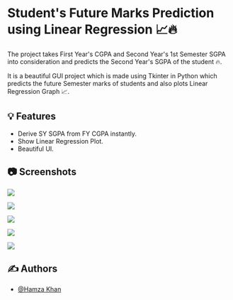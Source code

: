 
# Student's Future Marks Prediction using Linear Regression 📈🔥

The project takes First Year's CGPA and Second Year's 1st Semester SGPA into 
consideration and predicts the Second Year's SGPA of the student 🔥.

It is a beautiful GUI project which is made using Tkinter in Python which
predicts the future Semester marks of students and also plots Linear Regression Graph 📈.


## 💡 Features

- Derive SY SGPA from FY CGPA instantly.
- Show Linear Regression Plot.
- Beautiful UI.


## 📷 Screenshots

<kbd><img src="https://drive.google.com/uc?id=1BgY7NBd7UeRYZxDnmG3-4RYqDtIObEb5"></kbd>

<kbd><img src="https://drive.google.com/uc?id=1n7hW4AWHdvg5moT6zt6aRSyCMTOrXPas"></kbd>

<kbd><img src="https://drive.google.com/uc?id=1adJK23IjrqUqH9LVsSjnFI9SiUM82R1W"></kbd>

<kbd><img src="https://drive.google.com/uc?id=13lSZfnLdiEz7MeUc3BwMfNOpwPQy7Pc6"></kbd>

<kbd><img src="https://drive.google.com/uc?id=1Nzmb_zy6xjUmUcj_JjZ5wLjkmRGMU6zn"></kbd>


## ✍️ Authors

- [@Hamza Khan](https://www.github.com/HamzaKhan07)

